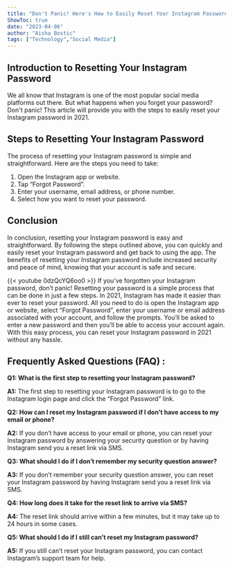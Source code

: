 ```yaml
---
title: "Don't Panic! Here's How to Easily Reset Your Instagram Password in 2021"
ShowToc: true 
date: "2023-04-06"
author: "Aisha Bostic" 
tags: ["Technology","Social Media"]
---
```

## Introduction to Resetting Your Instagram Password 
We all know that Instagram is one of the most popular social media platforms out there. But what happens when you forget your password? Don't panic! This article will provide you with the steps to easily reset your Instagram password in 2021.

## Steps to Resetting Your Instagram Password
The process of resetting your Instagram password is simple and straightforward. Here are the steps you need to take: 

1. Open the Instagram app or website.
2. Tap “Forgot Password”.
3. Enter your username, email address, or phone number.
4. Select how you want to reset your password.

## Conclusion
In conclusion, resetting your Instagram password is easy and straightforward. By following the steps outlined above, you can quickly and easily reset your Instagram password and get back to using the app. The benefits of resetting your Instagram password include increased security and peace of mind, knowing that your account is safe and secure.

{{< youtube 0dzQcYQ6oo0 >}} 
If you’ve forgotten your Instagram password, don’t panic! Resetting your password is a simple process that can be done in just a few steps. In 2021, Instagram has made it easier than ever to reset your password. All you need to do is open the Instagram app or website, select “Forgot Password”, enter your username or email address associated with your account, and follow the prompts. You’ll be asked to enter a new password and then you’ll be able to access your account again. With this easy process, you can reset your Instagram password in 2021 without any hassle.

## Frequently Asked Questions (FAQ) :
**Q1: What is the first step to resetting your Instagram password?**

**A1:** The first step to resetting your Instagram password is to go to the Instagram login page and click the “Forgot Password” link.

**Q2: How can I reset my Instagram password if I don’t have access to my email or phone?**

**A2:** If you don’t have access to your email or phone, you can reset your Instagram password by answering your security question or by having Instagram send you a reset link via SMS.

**Q3: What should I do if I don’t remember my security question answer?**

**A3:** If you don’t remember your security question answer, you can reset your Instagram password by having Instagram send you a reset link via SMS.

**Q4: How long does it take for the reset link to arrive via SMS?**

**A4:** The reset link should arrive within a few minutes, but it may take up to 24 hours in some cases.

**Q5: What should I do if I still can’t reset my Instagram password?**

**A5:** If you still can’t reset your Instagram password, you can contact Instagram’s support team for help.




